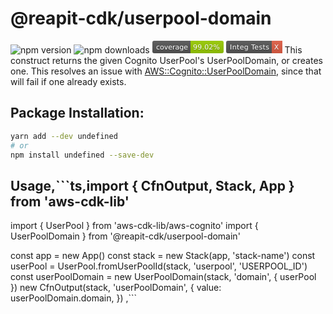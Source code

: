 # @reapit-cdk/userpool-domain
![npm version](https://img.shields.io/npm/v/@reapit-cdk/userpool-domain) ![npm downloads](https://img.shields.io/npm/dm/@reapit-cdk/userpool-domain) <svg xmlns="http://www.w3.org/2000/svg" xmlns:xlink="http://www.w3.org/1999/xlink" width="114" height="20" role="img" aria-label="coverage: 99.02%"><title>coverage: 99.02%</title><linearGradient id="s" x2="0" y2="100%"><stop offset="0" stop-color="#bbb" stop-opacity=".1"/><stop offset="1" stop-opacity=".1"/></linearGradient><clipPath id="r"><rect width="114" height="20" rx="3" fill="#fff"/></clipPath><g clip-path="url(#r)"><rect width="61" height="20" fill="#555"/><rect x="61" width="53" height="20" fill="#97ca00"/><rect width="114" height="20" fill="url(#s)"/></g><g fill="#fff" text-anchor="middle" font-family="Verdana,Geneva,DejaVu Sans,sans-serif" text-rendering="geometricPrecision" font-size="110"><text aria-hidden="true" x="315" y="150" fill="#010101" fill-opacity=".3" transform="scale(.1)" textLength="510">coverage</text><text x="315" y="140" transform="scale(.1)" fill="#fff" textLength="510">coverage</text><text aria-hidden="true" x="865" y="150" fill="#010101" fill-opacity=".3" transform="scale(.1)" textLength="430">99.02%</text><text x="865" y="140" transform="scale(.1)" fill="#fff" textLength="430">99.02%</text></g></svg> <svg xmlns="http://www.w3.org/2000/svg" xmlns:xlink="http://www.w3.org/1999/xlink" width="90" height="20" role="img" aria-label="Integ Tests: X"><title>Integ Tests: X</title><linearGradient id="s" x2="0" y2="100%"><stop offset="0" stop-color="#bbb" stop-opacity=".1"/><stop offset="1" stop-opacity=".1"/></linearGradient><clipPath id="r"><rect width="90" height="20" rx="3" fill="#fff"/></clipPath><g clip-path="url(#r)"><rect width="73" height="20" fill="#555"/><rect x="73" width="17" height="20" fill="#e05d44"/><rect width="90" height="20" fill="url(#s)"/></g><g fill="#fff" text-anchor="middle" font-family="Verdana,Geneva,DejaVu Sans,sans-serif" text-rendering="geometricPrecision" font-size="110"><text aria-hidden="true" x="375" y="150" fill="#010101" fill-opacity=".3" transform="scale(.1)" textLength="630">Integ Tests</text><text x="375" y="140" transform="scale(.1)" fill="#fff" textLength="630">Integ Tests</text><text aria-hidden="true" x="805" y="150" fill="#010101" fill-opacity=".3" transform="scale(.1)" textLength="70">X</text><text x="805" y="140" transform="scale(.1)" fill="#fff" textLength="70">X</text></g></svg>
This construct returns the given Cognito UserPool's UserPoolDomain, or creates one. This resolves an issue with [AWS::Cognito::UserPoolDomain](https://docs.aws.amazon.com/AWSCloudFormation/latest/UserGuide/aws-resource-cognito-userpooldomain.html), since that will fail if one already exists.
## Package Installation:
```sh
yarn add --dev undefined
# or
npm install undefined --save-dev
```
## Usage,```ts,import { CfnOutput, Stack, App } from 'aws-cdk-lib'
import { UserPool } from 'aws-cdk-lib/aws-cognito'
import { UserPoolDomain } from '@reapit-cdk/userpool-domain'

const app = new App()
const stack = new Stack(app, 'stack-name')
const userPool = UserPool.fromUserPoolId(stack, 'userpool', 'USERPOOL_ID')
const userPoolDomain = new UserPoolDomain(stack, 'domain', { userPool })
new CfnOutput(stack, 'userPoolDomain', {
  value: userPoolDomain.domain,
})
,```